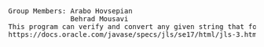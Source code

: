 <pre>
Group Members: Arabo Hovsepian
               Behrad Mousavi
This program can verify and convert any given string that follows specific grammar rules as described in the link below. It uses a DFA design with multiple states to verify and convert the string.
https://docs.oracle.com/javase/specs/jls/se17/html/jls-3.html#jls-DecimalFloatingPointLiteral
